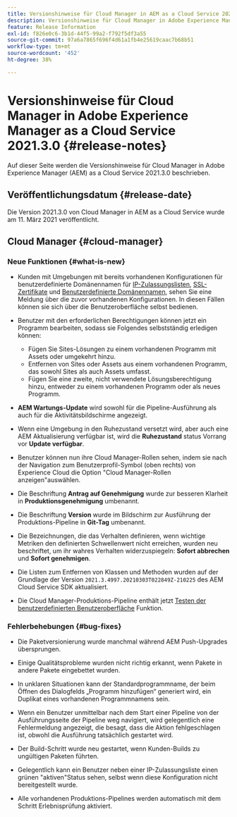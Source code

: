 ```yaml
---
title: Versionshinweise für Cloud Manager in AEM as a Cloud Service 2021.3.0
description: Versionshinweise für Cloud Manager in Adobe Experience Manager (AEM) as a Cloud Service Version 2021.3.0
feature: Release Information
exl-id: f826e0c6-3b1d-44f5-99a2-f792f5df3a55
source-git-commit: 97a6a7865f696f4d61a1fb4e25619caac7b68b51
workflow-type: tm+mt
source-wordcount: '452'
ht-degree: 38%

---
```


# Versionshinweise für Cloud Manager in Adobe Experience Manager as a Cloud Service 2021.3.0 {#release-notes}

Auf dieser Seite werden die Versionshinweise für Cloud Manager in Adobe Experience Manager (AEM) as a Cloud Service 2021.3.0 beschrieben.

## Veröffentlichungsdatum {#release-date}

Die Version 2021.3.0 von Cloud Manager in AEM as a Cloud Service wurde am 11. März 2021 veröffentlicht.

## Cloud Manager {#cloud-manager}

### Neue Funktionen {#what-is-new}

* Kunden mit Umgebungen mit bereits vorhandenen Konfigurationen für benutzerdefinierte Domänennamen für [IP-Zulassungslisten](/help/implementing/cloud-manager/ip-allow-lists/managing-ip-allow-lists.md#pre-existing-cdn), [SSL-Zertifikate](/help/implementing/cloud-manager/managing-ssl-certifications/managing-certificates.md#pre-existing-cdn) und [Benutzerdefinierte Domänennamen](/help/implementing/cloud-manager/custom-domain-names/check-domain-name-status.md#pre-existing-cdn), sehen Sie eine Meldung über die zuvor vorhandenen Konfigurationen. In diesen Fällen können sie sich über die Benutzeroberfläche selbst bedienen.

* Benutzer mit den erforderlichen Berechtigungen können jetzt ein Programm bearbeiten, sodass sie Folgendes selbstständig erledigen können:
   * Fügen Sie Sites-Lösungen zu einem vorhandenen Programm mit Assets oder umgekehrt hinzu.
   * Entfernen von Sites oder Assets aus einem vorhandenen Programm, das sowohl Sites als auch Assets umfasst.
   * Fügen Sie eine zweite, nicht verwendete Lösungsberechtigung hinzu, entweder zu einem vorhandenen Programm oder als neues Programm.

* **AEM Wartungs-Update** wird sowohl für die Pipeline-Ausführung als auch für die Aktivitätsbildschirme angezeigt.

* Wenn eine Umgebung in den Ruhezustand versetzt wird, aber auch eine AEM Aktualisierung verfügbar ist, wird die **Ruhezustand** status Vorrang vor **Update verfügbar**.

* Benutzer können nun ihre Cloud Manager-Rollen sehen, indem sie nach der Navigation zum Benutzerprofil-Symbol (oben rechts) von Experience Cloud die Option &quot;Cloud Manager-Rollen anzeigen&quot;auswählen.

* Die Beschriftung **Antrag auf Genehmigung** wurde zur besseren Klarheit in **Produktionsgenehmigung** umbenannt.

* Die Beschriftung **Version** wurde im Bildschirm zur Ausführung der Produktions-Pipeline in **Git-Tag** umbenannt.

* Die Bezeichnungen, die das Verhalten definieren, wenn wichtige Metriken den definierten Schwellenwert nicht erreichen, wurden neu beschriftet, um ihr wahres Verhalten widerzuspiegeln: **Sofort abbrechen** und **Sofort genehmigen**.

* Die Listen zum Entfernen von Klassen und Methoden wurden auf der Grundlage der Version `2021.3.4997.20210303T022849Z-210225` des AEM Cloud Service SDK aktualisiert.

* Die Cloud Manager-Produktions-Pipeline enthält jetzt [Testen der benutzerdefinierten Benutzeroberfläche](/help/implementing/cloud-manager/functional-testing.md#custom-ui-testing) Funktion.

### Fehlerbehebungen  {#bug-fixes}

* Die Paketversionierung wurde manchmal während AEM Push-Upgrades übersprungen.

* Einige Qualitätsprobleme wurden nicht richtig erkannt, wenn Pakete in andere Pakete eingebettet wurden.

* In unklaren Situationen kann der Standardprogrammname, der beim Öffnen des Dialogfelds „Programm hinzufügen“ generiert wird, ein Duplikat eines vorhandenen Programmnamens sein.

* Wenn ein Benutzer unmittelbar nach dem Start einer Pipeline von der Ausführungsseite der Pipeline weg navigiert, wird gelegentlich eine Fehlermeldung angezeigt, die besagt, dass die Aktion fehlgeschlagen ist, obwohl die Ausführung tatsächlich gestartet wird.

* Der Build-Schritt wurde neu gestartet, wenn Kunden-Builds zu ungültigen Paketen führten.

* Gelegentlich kann ein Benutzer neben einer IP-Zulassungsliste einen grünen &quot;aktiven&quot;Status sehen, selbst wenn diese Konfiguration nicht bereitgestellt wurde.

* Alle vorhandenen Produktions-Pipelines werden automatisch mit dem Schritt Erlebnisprüfung aktiviert.
